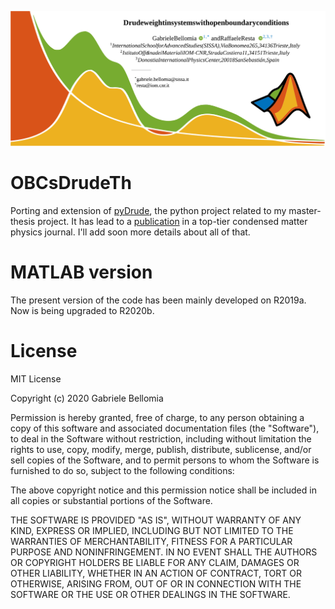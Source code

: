 ![matDrudeBanner](picReadme/repository-banner.svg?sanitize=true)
# OBCsDrudeTh

Porting and extension of [pyDrude](https://github.com/Bellomia/pyDrude), the python project related to my master-thesis project. It has lead to a [publication](https://journals.aps.org/prb/accepted/92076Oa2H3a11a4af1b66a5040eb215b6f2ca66fb) in a top-tier condensed matter physics journal. I'll add soon more details about all of that.

# MATLAB version
The present version of the code has been mainly developed on R2019a. Now is being upgraded to R2020b.

# License
MIT License

Copyright (c) 2020 Gabriele Bellomia

Permission is hereby granted, free of charge, to any person obtaining a copy of this software and associated documentation files (the "Software"), to deal in the Software without restriction, including without limitation the rights to use, copy, modify, merge, publish, distribute, sublicense, and/or sell copies of the Software, and to permit persons to whom the Software is furnished to do so, subject to the following conditions:

The above copyright notice and this permission notice shall be included in all copies or substantial portions of the Software.

THE SOFTWARE IS PROVIDED "AS IS", WITHOUT WARRANTY OF ANY KIND, EXPRESS OR IMPLIED, INCLUDING BUT NOT LIMITED TO THE WARRANTIES OF MERCHANTABILITY, FITNESS FOR A PARTICULAR PURPOSE AND NONINFRINGEMENT. IN NO EVENT SHALL THE AUTHORS OR COPYRIGHT HOLDERS BE LIABLE FOR ANY CLAIM, DAMAGES OR OTHER LIABILITY, WHETHER IN AN ACTION OF CONTRACT, TORT OR OTHERWISE, ARISING FROM, OUT OF OR IN CONNECTION WITH THE SOFTWARE OR THE USE OR OTHER DEALINGS IN THE SOFTWARE.
